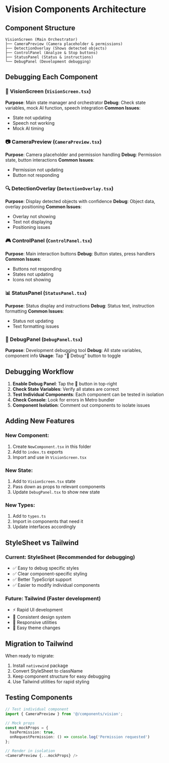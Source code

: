 # Vision Components Architecture

## Component Structure

```
VisionScreen (Main Orchestrator)
├── CameraPreview (Camera placeholder & permissions)
├── DetectionOverlay (Shows detected objects)
├── ControlPanel (Analyze & Stop buttons)
├── StatusPanel (Status & instructions)
└── DebugPanel (Development debugging)
```

## Debugging Each Component

### 🎯 **VisionScreen** (`VisionScreen.tsx`)
**Purpose**: Main state manager and orchestrator
**Debug**: Check state variables, mock AI function, speech integration
**Common Issues**: 
- State not updating
- Speech not working
- Mock AI timing

### 📷 **CameraPreview** (`CameraPreview.tsx`)
**Purpose**: Camera placeholder and permission handling
**Debug**: Permission state, button interactions
**Common Issues**:
- Permission not updating
- Button not responding

### 🔍 **DetectionOverlay** (`DetectionOverlay.tsx`)
**Purpose**: Display detected objects with confidence
**Debug**: Object data, overlay positioning
**Common Issues**:
- Overlay not showing
- Text not displaying
- Positioning issues

### 🎮 **ControlPanel** (`ControlPanel.tsx`)
**Purpose**: Main interaction buttons
**Debug**: Button states, press handlers
**Common Issues**:
- Buttons not responding
- States not updating
- Icons not showing

### 📊 **StatusPanel** (`StatusPanel.tsx`)
**Purpose**: Status display and instructions
**Debug**: Status text, instruction formatting
**Common Issues**:
- Status not updating
- Text formatting issues

### 🐛 **DebugPanel** (`DebugPanel.tsx`)
**Purpose**: Development debugging tool
**Debug**: All state variables, component info
**Usage**: Tap "🐛 Debug" button to toggle

## Debugging Workflow

1. **Enable Debug Panel**: Tap the 🐛 button in top-right
2. **Check State Variables**: Verify all states are correct
3. **Test Individual Components**: Each component can be tested in isolation
4. **Check Console**: Look for errors in Metro bundler
5. **Component Isolation**: Comment out components to isolate issues

## Adding New Features

### **New Component:**
1. Create `NewComponent.tsx` in this folder
2. Add to `index.ts` exports
3. Import and use in `VisionScreen.tsx`

### **New State:**
1. Add to `VisionScreen.tsx` state
2. Pass down as props to relevant components
3. Update `DebugPanel.tsx` to show new state

### **New Types:**
1. Add to `types.ts`
2. Import in components that need it
3. Update interfaces accordingly

## StyleSheet vs Tailwind

### **Current: StyleSheet (Recommended for debugging)**
- ✅ Easy to debug specific styles
- ✅ Clear component-specific styling
- ✅ Better TypeScript support
- ✅ Easier to modify individual components

### **Future: Tailwind (Faster development)**
- ⚡ Rapid UI development
- 🎨 Consistent design system
- 📱 Responsive utilities
- 🔧 Easy theme changes

## Migration to Tailwind

When ready to migrate:
1. Install `nativewind` package
2. Convert StyleSheet to className
3. Keep component structure for easy debugging
4. Use Tailwind utilities for rapid styling

## Testing Components

```typescript
// Test individual component
import { CameraPreview } from '@/components/vision';

// Mock props
const mockProps = {
  hasPermission: true,
  onRequestPermission: () => console.log('Permission requested')
};

// Render in isolation
<CameraPreview {...mockProps} />
```
